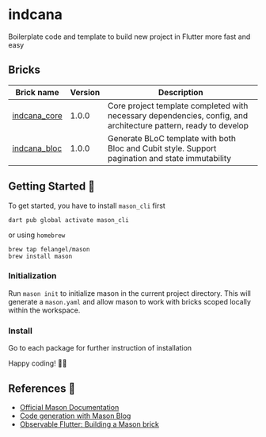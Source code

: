 # indcana

Boilerplate code and template to build new project in Flutter more fast and easy

## Bricks

| Brick name           | Version               | Description                                         |
|----------------------|-----------------------|-----------------------------------------------------|
| [indcana_core](https://github.com/homindolentrahar/indcana/tree/master/bricks/indcana_core)         | 1.0.0                 | Core project template completed with necessary dependencies, config, and architecture pattern, ready to develop                 |
| [indcana_bloc](https://github.com/homindolentrahar/indcana/tree/master/bricks/indcana_bloc)         | 1.0.0                 | Generate BLoC template with both Bloc and Cubit style. Support pagination and state immutability                 |

## Getting Started 🚀

To get started, you have to install `mason_cli` first

```shell
dart pub global activate mason_cli
```

or using `homebrew`

```shell
brew tap felangel/mason
brew install mason
```

### Initialization

Run `mason init` to initialize mason in the current project directory. This will generate a `mason.yaml` and allow mason to work with bricks scoped locally within the workspace.

### Install
Go to each package for further instruction of installation

Happy coding! 🥳🎉

## References 📕

- [Official Mason Documentation][2]
- [Code generation with Mason Blog][3]
- [Observable Flutter: Building a Mason brick][6]

[2]: https://docs.brickhub.dev
[3]: https://verygood.ventures/blog/code-generation-with-mason
[6]: https://youtu.be/o8B1EfcUisw
